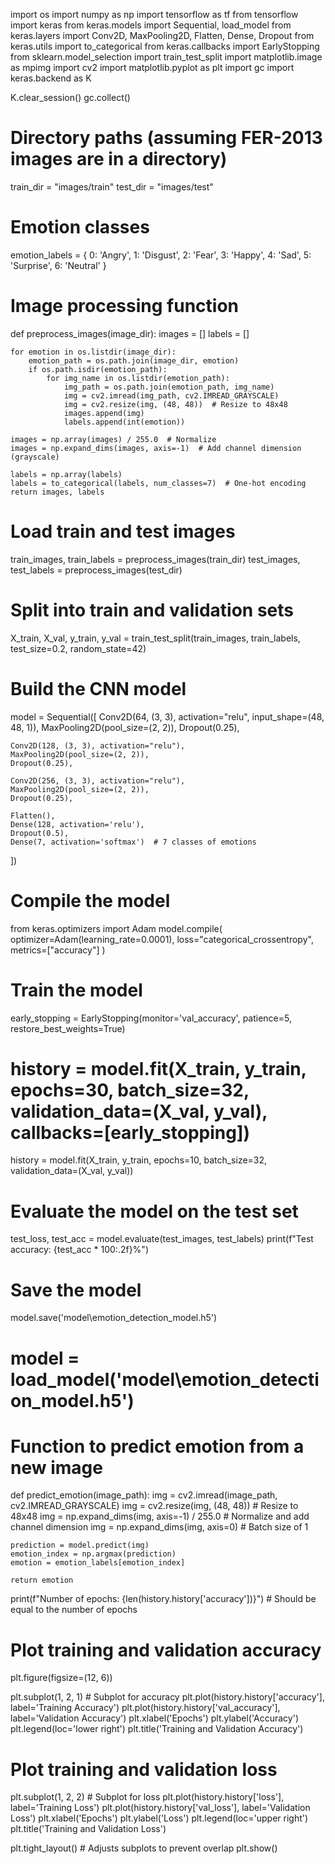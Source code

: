 import os
import numpy as np
import tensorflow as tf
from tensorflow import keras
from keras.models import Sequential, load_model
from keras.layers import Conv2D, MaxPooling2D, Flatten, Dense, Dropout
from keras.utils import to_categorical
from keras.callbacks import EarlyStopping
from sklearn.model_selection import train_test_split
import matplotlib.image as mpimg
import cv2
import matplotlib.pyplot as plt
import gc
import keras.backend as K

K.clear_session()
gc.collect()

# Directory paths (assuming FER-2013 images are in a directory)
train_dir = "images/train"
test_dir = "images/test"

# Emotion classes
emotion_labels = {
    0: 'Angry',
    1: 'Disgust',
    2: 'Fear',
    3: 'Happy',
    4: 'Sad',
    5: 'Surprise',
    6: 'Neutral'
}

# Image processing function
def preprocess_images(image_dir):
    images = []
    labels = []
    
    for emotion in os.listdir(image_dir):
        emotion_path = os.path.join(image_dir, emotion)
        if os.path.isdir(emotion_path):
            for img_name in os.listdir(emotion_path):
                img_path = os.path.join(emotion_path, img_name)
                img = cv2.imread(img_path, cv2.IMREAD_GRAYSCALE)
                img = cv2.resize(img, (48, 48))  # Resize to 48x48
                images.append(img)
                labels.append(int(emotion))
    
    images = np.array(images) / 255.0  # Normalize
    images = np.expand_dims(images, axis=-1)  # Add channel dimension (grayscale)
    
    labels = np.array(labels)
    labels = to_categorical(labels, num_classes=7)  # One-hot encoding
    return images, labels

# Load train and test images
train_images, train_labels = preprocess_images(train_dir)
test_images, test_labels = preprocess_images(test_dir)

# Split into train and validation sets
X_train, X_val, y_train, y_val = train_test_split(train_images, train_labels, test_size=0.2, random_state=42)

# Build the CNN model
model = Sequential([
    Conv2D(64, (3, 3), activation="relu", input_shape=(48, 48, 1)),
    MaxPooling2D(pool_size=(2, 2)),
    Dropout(0.25),

    Conv2D(128, (3, 3), activation="relu"),
    MaxPooling2D(pool_size=(2, 2)),
    Dropout(0.25),

    Conv2D(256, (3, 3), activation="relu"),
    MaxPooling2D(pool_size=(2, 2)),
    Dropout(0.25),

    Flatten(),
    Dense(128, activation='relu'),
    Dropout(0.5),
    Dense(7, activation='softmax')  # 7 classes of emotions
])

# Compile the model
from keras.optimizers import Adam
model.compile(
    optimizer=Adam(learning_rate=0.0001),
    loss="categorical_crossentropy",
    metrics=["accuracy"]
)

# Train the model
early_stopping = EarlyStopping(monitor='val_accuracy', patience=5, restore_best_weights=True)

# history = model.fit(X_train, y_train, epochs=30, batch_size=32, validation_data=(X_val, y_val), callbacks=[early_stopping])

history = model.fit(X_train, y_train, epochs=10, batch_size=32, validation_data=(X_val, y_val))

# Evaluate the model on the test set
test_loss, test_acc = model.evaluate(test_images, test_labels)
print(f"Test accuracy: {test_acc * 100:.2f}%")

# Save the model
model.save('model\emotion_detection_model.h5')

# model = load_model('model\emotion_detection_model.h5')

# Function to predict emotion from a new image
def predict_emotion(image_path):
    img = cv2.imread(image_path, cv2.IMREAD_GRAYSCALE)
    img = cv2.resize(img, (48, 48))  # Resize to 48x48
    img = np.expand_dims(img, axis=-1) / 255.0  # Normalize and add channel dimension
    img = np.expand_dims(img, axis=0)  # Batch size of 1
    
    prediction = model.predict(img)
    emotion_index = np.argmax(prediction)
    emotion = emotion_labels[emotion_index]
    
    return emotion

print(f"Number of epochs: {len(history.history['accuracy'])}")  # Should be equal to the number of epochs

# Plot training and validation accuracy
plt.figure(figsize=(12, 6))

plt.subplot(1, 2, 1)  # Subplot for accuracy
plt.plot(history.history['accuracy'], label='Training Accuracy')
plt.plot(history.history['val_accuracy'], label='Validation Accuracy')
plt.xlabel('Epochs')
plt.ylabel('Accuracy')
plt.legend(loc='lower right')
plt.title('Training and Validation Accuracy')

# Plot training and validation loss
plt.subplot(1, 2, 2)  # Subplot for loss
plt.plot(history.history['loss'], label='Training Loss')
plt.plot(history.history['val_loss'], label='Validation Loss')
plt.xlabel('Epochs')
plt.ylabel('Loss')
plt.legend(loc='upper right')
plt.title('Training and Validation Loss')

plt.tight_layout()  # Adjusts subplots to prevent overlap
plt.show()
